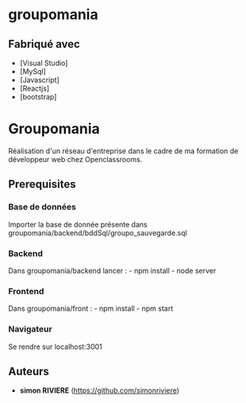 # groupomania

## Fabriqué avec
* [Visual Studio]
* [MySql]
* [Javascript]
* [Reactjs] 
* [bootstrap] 
 
# Groupomania #
Réalisation d'un réseau d'entreprise dans le cadre de ma formation de développeur web chez Openclassrooms.

## Prerequisites ##

### Base de données ### 
Importer la base de donnée présente dans groupomania/backend/bddSql/groupo_sauvegarde.sql

### Backend ###
Dans groupomania/backend lancer : 
    - npm install
    - node server

### Frontend ###
Dans groupomania/front :
     - npm install
     - npm start    

### Navigateur ###
Se rendre sur localhost:3001

## Auteurs 
* **simon RIVIERE** (https://github.com/simonriviere)
